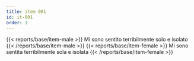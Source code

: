 ```yaml
---
title: item 001
id: it-001
order: 1
---
```

{{< reports/base/item-male >}}
  Mi sono sentito terribilmente solo e isolato
{{< /reports/base/item-male >}}
{{< reports/base/item-female >}}
  Mi sono sentita terribilmente sola e isolata
{{< /reports/base/item-female >}}